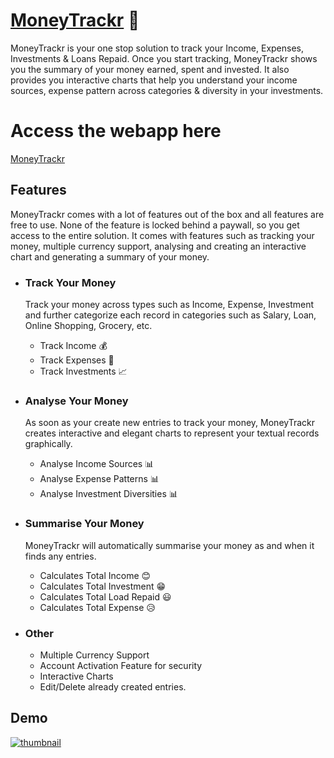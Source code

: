 # [MoneyTrackr](https://moneytrackr-app.herokuapp.com) 💸
MoneyTrackr is your one stop solution to track your Income, Expenses, Investments &amp; Loans Repaid. Once you start tracking, MoneyTrackr shows you the summary of your money earned, spent and invested. It also provides you interactive charts that help you understand your income sources, expense pattern across categories &amp; diversity in your investments.

# Access the webapp here
[MoneyTrackr](https://moneytrackr-app.herokuapp.com)

## Features
MoneyTrackr comes with a lot of features out of the box and all features are free to use. None of the feature is locked behind a paywall, so you get access to the entire solution. It comes with features such as tracking your money, multiple currency support, analysing and creating an interactive chart and generating a summary of your money.

- ### Track Your Money
  Track your money across types such as Income, Expense, Investment and further categorize each record in categories such as Salary, Loan, Online Shopping, Grocery, etc.
  - Track Income 💰
  - Track Expenses 🏧
  - Track Investments 📈

- ### Analyse Your Money
  As soon as your create new entries to track your money, MoneyTrackr creates interactive and elegant charts to represent your textual records graphically.
  - Analyse Income Sources 📊
  - Analyse Expense Patterns 📊
  - Analyse Investment Diversities 📊

- ### Summarise Your Money
  MoneyTrackr will automatically summarise your money as and when it finds any entries.
  - Calculates Total Income 😊
  - Calculates Total Investment 😁
  - Calculates Total Load Repaid 😃
  - Calculates Total Expense 😥

- ### Other
  - Multiple Currency Support
  - Account Activation Feature for security
  - Interactive Charts
  - Edit/Delete already created entries.


## Demo
[![thumbnail](https://user-images.githubusercontent.com/26252867/132318629-7ebcc446-5e9a-438d-9f5a-ca741032a313.png)
](https://www.youtube.com/watch?v=ylWxBwVgIIc)
